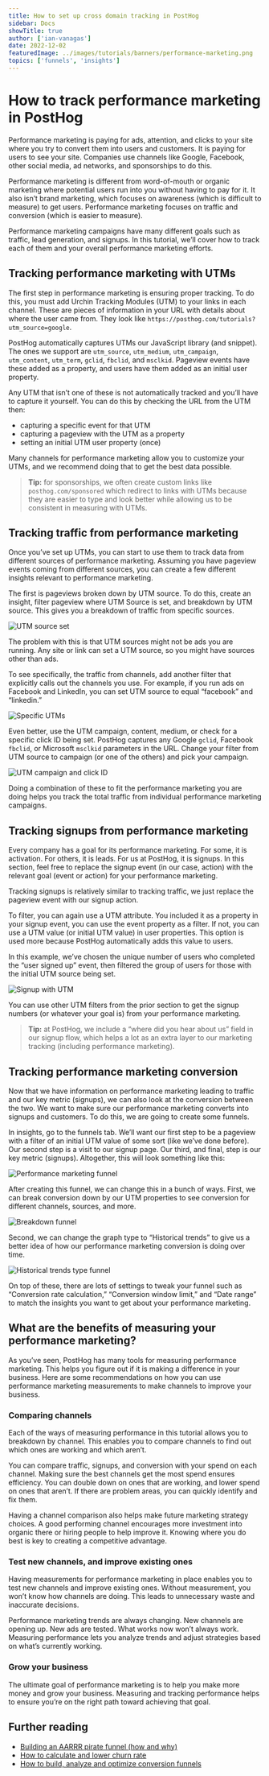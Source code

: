```yaml
---
title: How to set up cross domain tracking in PostHog
sidebar: Docs
showTitle: true
author: ['ian-vanagas']
date: 2022-12-02
featuredImage: ../images/tutorials/banners/performance-marketing.png
topics: ['funnels', 'insights']
---
```




# How to track performance marketing in PostHog

Performance marketing is paying for ads, attention, and clicks to your site where you try to convert them into users and customers. It is paying for users to see your site. Companies use channels like Google, Facebook, other social media, ad networks, and sponsorships to do this. 

Performance marketing is different from word-of-mouth or organic marketing where potential users run into you without having to pay for it. It also isn’t brand marketing, which focuses on awareness (which is difficult to measure) to get users. Performance marketing focuses on traffic and conversion (which is easier to measure).

Performance marketing campaigns have many different goals such as traffic, lead generation, and signups. In this tutorial, we’ll cover how to track each of them and your overall performance marketing efforts.

## Tracking performance marketing with UTMs

The first step in performance marketing is ensuring proper tracking. To do this, you must add Urchin Tracking Modules (UTM) to your links in each channel. These are pieces of information in your URL with details about where the user came from. They look like `https://posthog.com/tutorials?utm_source=google`.

PostHog automatically captures UTMs our JavaScript library (and snippet). The ones we support are `utm_source`, `utm_medium`, `utm_campaign`, `utm_content`, `utm_term`, `gclid`, `fbclid`, and `msclkid`. Pageview events have these added as a property, and users have them added as an initial user property.

Any UTM that isn’t one of these is not automatically tracked and you’ll have to capture it yourself. You can do this by checking the URL from the UTM then:

- capturing a specific event for that UTM
- capturing a pageview with the UTM as a property
- setting an initial UTM user property (once)

Many channels for performance marketing allow you to customize your UTMs, and we recommend doing that to get the best data possible.

> **Tip:** for sponsorships, we often create custom links like `posthog.com/sponsored` which redirect to links with UTMs because they are easier to type and look better while allowing us to be consistent in measuring with UTMs.

## Tracking traffic from performance marketing

Once you’ve set up UTMs, you can start to use them to track data from different sources of performance marketing. Assuming you have pageview events coming from different sources, you can create a few different insights relevant to performance marketing. 

The first is pageviews broken down by UTM source. To do this, create an insight, filter pageview where UTM Source is set, and breakdown by UTM source. This  gives you a breakdown of traffic from specific sources. 

![UTM source set](../images/tutorials/performance-marketing/utm-source-set.png)

The problem with this is that UTM sources might not be ads you are running. Any site or link can set a UTM source, so you might have sources other than ads.

To see specifically, the traffic from channels, add another filter that explicitly calls out the channels you use. For example, if you run ads on Facebook and LinkedIn, you can set UTM source to equal “facebook” and “linkedin.” 

![Specific UTMs](../images/tutorials/performance-marketing/utm-source-breakdown.png)

Even better, use the UTM campaign, content, medium, or check for a specific click ID being set. PostHog captures any Google `gclid`, Facebook `fbclid`, or Microsoft `msclkid` parameters in the URL. Change your filter from UTM source to campaign (or one of the others) and pick your campaign. 

![UTM campaign and click ID](../images/tutorials/performance-marketing/utm-campaign.png)

Doing a combination of these to fit the performance marketing you are doing helps you track the total traffic from individual performance marketing campaigns. 

## Tracking signups from performance marketing

Every company has a goal for its performance marketing. For some, it is activation. For others, it is leads. For us at PostHog, it is signups. In this section, feel free to replace the signup event (in our case, action) with the relevant goal (event or action) for your performance marketing. 

Tracking signups is relatively similar to tracking traffic, we just replace the pageview event with our signup action. 

To filter, you can again use a UTM attribute. You included it as a property in your signup event, you can use the event property as a filter. If not, you can use a UTM value (or initial UTM value) in user properties. This option is used more because PostHog automatically adds this value to users.

In this example, we’ve chosen the unique number of users who completed the “user signed up” event, then filtered the group of users for those with the initial UTM source being set. 

![Signup with UTM](../images/tutorials/performance-marketing/signup-utm.png)

You can use other UTM filters from the prior section to get the signup numbers (or whatever your goal is) from your performance marketing.

> **Tip:** at PostHog, we include a “where did you hear about us” field in our signup flow, which helps a lot as an extra layer to our marketing tracking (including performance marketing).

## Tracking performance marketing conversion

Now that we have information on performance marketing leading to traffic and our key metric (signups), we can also look at the conversion between the two. We want to make sure our performance marketing converts into signups and customers. To do this, we are going to create some funnels.

In insights, go to the funnels tab. We’ll want our first step to be a pageview with a filter of an initial UTM value of some sort (like we’ve done before). Our second step is a visit to our signup page. Our third, and final, step is our key metric (signups). Altogether, this will look something like this:

![Performance marketing funnel](../images/tutorials/performance-marketing/funnel-basic.png)

After creating this funnel, we can change this in a bunch of ways. First, we can break conversion down by our UTM properties to see conversion for different channels, sources, and more.

![Breakdown funnel](../images/tutorials/performance-marketing/funnel-breakdown.png)

Second, we can change the graph type to “Historical trends” to give us a better idea of how our performance marketing conversion is doing over time.

![Historical trends type funnel](../images/tutorials/performance-marketing/funnel-type.png)

On top of these, there are lots of settings to tweak your funnel such as “Conversion rate calculation,” “Conversion window limit,” and “Date range” to match the insights you want to get about your performance marketing. 

## What are the benefits of measuring your performance marketing?

As you’ve seen, PostHog has many tools for measuring performance marketing. This helps you figure out if it is making a difference in your business. Here are some recommendations on how you can use performance marketing measurements to make channels to improve your business.

### Comparing channels

Each of the ways of measuring performance in this tutorial allows you to breakdown by channel. This enables you to compare channels to find out which ones are working and which aren’t.

You can compare traffic, signups, and conversion with your spend on each channel. Making sure the best channels get the most spend ensures efficiency. You can double down on ones that are working, and lower spend on ones that aren’t. If there are problem areas, you can quickly identify and fix them.

Having a channel comparison also helps make future marketing strategy choices. A good performing channel encourages more investment into organic there or hiring people to help improve it. Knowing where you do best is key to creating a competitive advantage.

### Test new channels, and improve existing ones

Having measurements for performance marketing in place enables you to test new channels and improve existing ones. Without measurement, you won’t know how channels are doing. This leads to unnecessary waste and inaccurate decisions.

Performance marketing trends are always changing. New channels are opening up. New ads are tested. What works now won’t always work. Measuring performance lets you analyze trends and adjust strategies based on what’s currently working.

### Grow your business

The ultimate goal of performance marketing is to help you make more money and grow your business. Measuring and tracking performance helps to ensure you’re on the right path toward achieving that goal.

## Further reading

- [Building an AARRR pirate funnel (how and why)](/blog/aarrr-pirate-funnel)
- [How to calculate and lower churn rate](/tutorials/churn-rate)
- [How to build, analyze and optimize conversion funnels](/tutorials/funnels)

<NewsletterTutorial compact/>